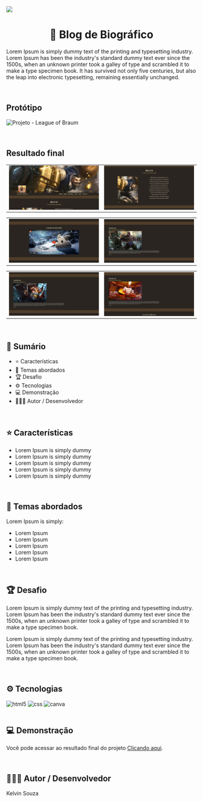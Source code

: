 <img src="https://img.shields.io/badge/Status do projeto:-Concluído-43853D">

<h1 align="center"> 📌 Blog de Biográfico</h1>

Lorem Ipsum is simply dummy text of the printing and typesetting industry. Lorem Ipsum has been the industry's standard dummy text ever since the 1500s, when an unknown printer took a galley of type and scrambled it to make a type specimen book. It has survived not only five centuries, but also the leap into electronic typesetting, remaining essentially unchanged.

<br>

## Protótipo
![Projeto - League of Braum](https://github.com/kelvinsouza2014/blog-biografico/assets/121948262/ec8aa05d-062e-4df4-8d36-be379d59bf39)

<br>

## Resultado final
<table>
  <tr>
    <td width="50%">
      <img src="./imagens/preview_braum_00.png" alt="Imagem 1">
    </td>
    <td width="50%">
      <img src="./imagens/preview_braum_01.png" alt="Imagem 2">
    </td>
  </tr>
</table>

<table>
  <tr>
    <td width="50%">
      <img src="./imagens/preview_braum_02.png" alt="Imagem 3">
    </td>
    <td width="50%">
      <img src="./imagens/preview_braum_03.png" alt="Imagem 4">
    </td>
  </tr>
</table>

<table>
  <tr>
    <td width="50%">
      <img src="./imagens/preview_braum_04.png" alt="Imagem 5">
    </td>
    <td width="50%">
      <img src="./imagens/preview_braum_05.png" alt="Imagem 6">
    </td>
  </tr>
</table>


<br>

## 📎 **Sumário**
- ⭐ Características
- 📂 Temas abordados
- 🏆 Desafio
- ⚙ Tecnologias
- 💻 Demonstração
- 🙋🏻‍♂️ Autor / Desenvolvedor

<br>

## ⭐ **Características**

- Lorem Ipsum is simply dummy
- Lorem Ipsum is simply dummy
- Lorem Ipsum is simply dummy
- Lorem Ipsum is simply dummy
- Lorem Ipsum is simply dummy

<br>

## 📂 Temas abordados

Lorem Ipsum is simply:

- Lorem Ipsum
- Lorem Ipsum
- Lorem Ipsum
- Lorem Ipsum
- Lorem Ipsum

<br>

## 🏆 Desafio
Lorem Ipsum is simply dummy text of the printing and typesetting industry. Lorem Ipsum has been the industry's standard dummy text ever since the 1500s, when an unknown printer took a galley of type and scrambled it to make a type specimen book.

Lorem Ipsum is simply dummy text of the printing and typesetting industry. Lorem Ipsum has been the industry's standard dummy text ever since the 1500s, when an unknown printer took a galley of type and scrambled it to make a type specimen book.

<br>

## ⚙ Tecnologias
<div style="display: inline_block">
    <img align="center" alt="html5" src="https://img.shields.io/badge/HTML5-E34F26?style=for-the-badge&logo=html5&logoColor=white"/>
    <img align="center" alt="css" src="https://img.shields.io/badge/CSS3-1572B6?style=for-the-badge&logo=css3&logoColor=white"/>
    <img align="center" alt="canva" src="https://img.shields.io/badge/Canva-3A5CEB?style=for-the-badge&logo=canva&logoColor=white"/>
</div>

<br>

## 💻 Demonstração
Você pode acessar ao resultado final do projeto <a href="[ URL ]" target="_blank">Clicando aqui</a>.

<br>

## 🙋🏻‍♂️ Autor / Desenvolvedor

Kelvin Souza

<br>

<a href="https://www.linkedin.com/in/kelvinsouza00/" target="_blank">
    <img src="https://img.shields.io/badge/-LinkedIn-%230077B5?style=for-the-badge&logo=linkedin&logoColor=white" alt="">
</a>
